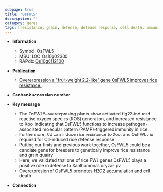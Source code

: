 ```yaml
---
subpage: true
title: "OsFWL5"
description: ""
category: genes
tags: [resistance, grain, defense, defense response, cell death, immunity, quality, reactive oxygen species, grain quality]
---
```


* **Information**  
    + Symbol: OsFWL5  
    + MSU: [LOC_Os10g02300](http://rice.plantbiology.msu.edu/cgi-bin/ORF_infopage.cgi?orf=LOC_Os10g02300)  
    + RAPdb: [Os10g0112100](http://rapdb.dna.affrc.go.jp/viewer/gbrowse_details/irgsp1?name=Os10g0112100)  

* **Publication**  
    + [Overexpression a &quot;fruit-weight 2.2-like&quot; gene OsFWL5 improves rice resistance.](N+Y).

* **Genbank accession number**  

* **Key message**  
    + The OsFWL5-overexpresing plants show activated flg22-induced reactive oxygen species (ROS) generation, and increased resistance to Xoo, indicating that OsFWL5 functions to increase pathogen-associated molecular pattern (PAMP)-triggered immunity in rice
    + Furthermore, Cd can induce rice resistance to Xoo, and OsFWL5 is required for Cd-induced rice defense response
    + Putting our finds and previous work together, OsFWL5 could be a candiate gene for breeders to genetically improve rice resistance and grain quality
    + Here, we validated that one of rice FWL genes OsFWL5 plays a positive role in defense to Xanthomonas oryzae pv
    + Overexpresion of OsFWL5 promotes H2O2 accumulation and cell death

* **Connection**  



